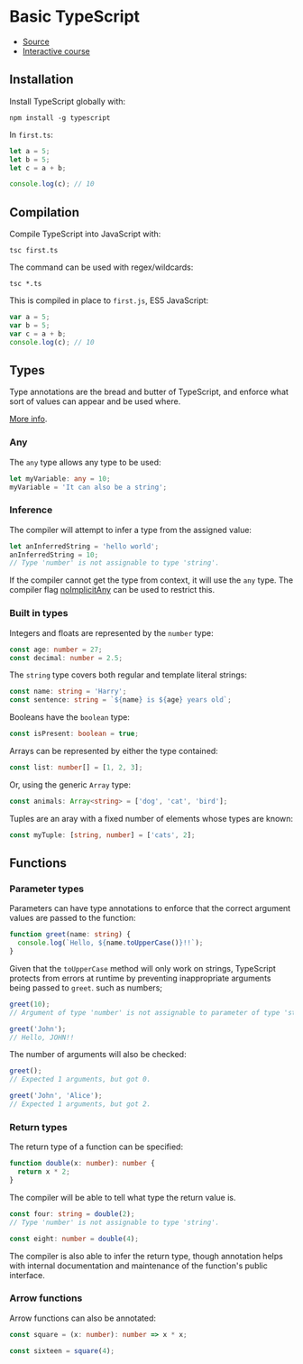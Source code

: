 # Basic TypeScript

- [Source](https://www.freecodecamp.org/news/learn-typescript-in-5-minutes-13eda868daeb/)
- [Interactive course](https://scrimba.com/learn/intrototypescript)

## Installation

Install TypeScript globally with: 

```shell
npm install -g typescript
```

In `first.ts`:

```ts
let a = 5;  
let b = 5;  
let c = a + b;

console.log(c); // 10
```

## Compilation

Compile TypeScript into JavaScript with:

```shell
tsc first.ts
```

The command can be used with regex/wildcards:

```shell
tsc *.ts
```

This is compiled in place to `first.js`, ES5 JavaScript:

```js
var a = 5;
var b = 5;
var c = a + b;
console.log(c); // 10
```

## Types

Type annotations are the bread and butter of TypeScript, and enforce what sort of values can appear and be used where.

[More info](https://www.typescriptlang.org/docs/handbook/2/everyday-types.html).

### Any

The `any` type allows any type to be used:

```ts
let myVariable: any = 10;
myVariable = 'It can also be a string';
```
### Inference

The compiler will attempt to infer a type from the assigned value:

```ts
let anInferredString = 'hello world';
anInferredString = 10;
// Type 'number' is not assignable to type 'string'.
```

If the compiler cannot get the type from context, it will use the `any` type. The compiler flag [noImplicitAny](https://www.typescriptlang.org/tsconfig#noImplicitAny) can be used to restrict this.

### Built in types

Integers and floats are represented by the `number` type:

```ts
const age: number = 27;  
const decimal: number = 2.5;
```

The `string` type covers both regular and template literal strings:

```ts
const name: string = 'Harry';
const sentence: string = `${name} is ${age} years old`;
```

Booleans have the `boolean` type:

```ts
const isPresent: boolean = true;
```

Arrays can be represented by either the type contained:

```ts
const list: number[] = [1, 2, 3];
```

Or, using the generic `Array` type:

```ts
const animals: Array<string> = ['dog', 'cat', 'bird'];
```

Tuples are an aray with a fixed number of elements whose types are known:

```ts
const myTuple: [string, number] = ['cats', 2];
```

## Functions

### Parameter types

Parameters can have type annotations to enforce that the correct argument values are passed to the function:

```ts
function greet(name: string) {
  console.log(`Hello, ${name.toUpperCase()}!!`);
}
```

Given that the `toUpperCase` method will only work on strings, TypeScript protects from errors at runtime by preventing inappropriate arguments being passed to `greet`. such as numbers;

```ts
greet(10);
// Argument of type 'number' is not assignable to parameter of type 'string'.

greet('John');
// Hello, JOHN!!
```

The number of arguments will also be checked:

```ts
greet();
// Expected 1 arguments, but got 0.

greet('John', 'Alice');
// Expected 1 arguments, but got 2.
```

### Return types

The return type of a function can be specified:

```ts
function double(x: number): number {
  return x * 2;
}
```

The compiler will be able to tell what type the return value is.

```ts
const four: string = double(2);
// Type 'number' is not assignable to type 'string'.

const eight: number = double(4);
```

The compiler is also able to infer the return type, though annotation helps with internal documentation and maintenance of the function's public interface.

### Arrow functions

Arrow functions can also be annotated:

```ts
const square = (x: number): number => x * x;

const sixteen = square(4);
```
